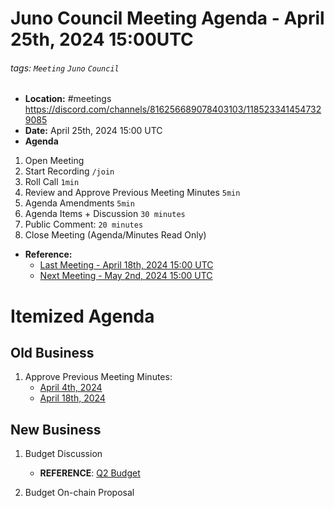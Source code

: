 # Juno Council Meeting Agenda - April 25th, 2024 15:00UTC

###### tags: `Meeting` `Juno` `Council`

- **Location:** #meetings https://discord.com/channels/816256689078403103/1185233414547329085
- **Date:** April 25th, 2024 15:00 UTC
- **Agenda**

1. Open Meeting
1. Start Recording `/join`
1. Roll Call `1min`
1. Review and Approve Previous Meeting Minutes `5min`
1. Agenda Amendments `5min`
1. Agenda Items + Discussion `30 minutes`
1. Public Comment: `20 minutes`
1. Close Meeting (Agenda/Minutes Read Only)

- **Reference:** 
  - [Last Meeting - April 18th, 2024 15:00 UTC](./20240425-Meeting-Public-Agenda.md)
  - [Next Meeting - May 2nd, 2024 15:00 UTC]()

# Itemized Agenda

## Old Business

1. Approve Previous Meeting Minutes:
    - [April 4th, 2024](./20240404-Meeting-Public-Minutes.md)
    - [April 18th, 2024](./20240425-Meeting-Public-Agenda.md)

## New Business

1. Budget Discussion
    - **REFERENCE**: [Q2 Budget](https://docs.google.com/spreadsheets/d/1v-Vx-7zDri1zLdCgEKyF3P85YylLRJKEykcUrRcDTzM)

1. Budget On-chain Proposal